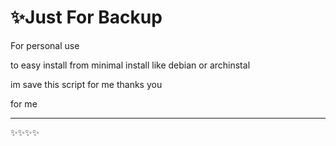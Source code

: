 # ✨Just For Backup

For personal use

to easy install from minimal install like debian or archinstal

im save this script for me
thanks you

for me
_______________________

✨✨✨✨

